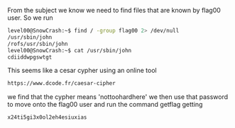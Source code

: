 From the subject we know we need to find files that are known by flag00 user.
So we run

```bash
level00@SnowCrash:~$ find / -group flag00 2> /dev/null
/usr/sbin/john
/rofs/usr/sbin/john
level00@SnowCrash:~$ cat /usr/sbin/john
cdiiddwpgswtgt
```

This seems like a cesar cypher using an online tool 


```html
https://www.dcode.fr/caesar-cipher
```

we find that the cypher means 'nottoohardhere' we then use that password to
move onto the flag00 user and run the command getflag getting 

```html
x24ti5gi3x0ol2eh4esiuxias
```